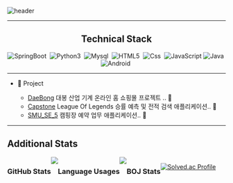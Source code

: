 ![header](https://capsule-render.vercel.app/api?type=waving&color=BB88CC&height=300&section=header&text=AMIVAYUN&fontSize=70&fontColor=4E4351)



- - -
<h2 align = "center"> Technical Stack  </h2>
<p align = "center"> 
    <img alt = "SpringBoot" src="https://img.shields.io/badge/SpringBoot-BB88CC?style=flat-square&logo=SpringBoot&logoColor=white"/>&nbsp
    <img alt = "Python3"src="https://img.shields.io/badge/Python-7DB4FF?style=flat-square&logo=Python&logoColor=white"/>&nbsp
    <img alt = "Mysql" src="https://img.shields.io/badge/Mysql-00DCFF?style=flat-square&logo=Mysql&logoColor=white"/>&nbsp
    <img alt = "HTML5" src="https://img.shields.io/badge/HTML5-35FCEC?style=flat-square&logo=HTML5&logoColor=white"/>&nbsp
    <img alt="Css" src ="https://img.shields.io/badge/CSS3-1572B6.svg?&style=flat_square&logo=CSS3&logoColor=white"/>&nbsp
    <img alt="JavaScript" src ="https://img.shields.io/badge/JavaScriipt-F7DF1E?&style=flat-square&logo=JavaScript&logoColor=black"/>
    <img alt="Java" src ="https://img.shields.io/badge/Java-007396?style=flat-square&logo=Java&logoColor=white"/>&nbsp
    <img alt="Android" src ="https://img.shields.io/badge/Android-A586AE.svg?&style=flat_square&logo=Android&logoColor=white"/>&nbsp
</p>


- - -

+ :open_file_folder: Project


  * [DaeBong](https://대봉eng.com, "대봉 온라인 쇼핑몰 프로젝트" ) 대봉 산업 기계 온라인 홈 쇼핑몰 프로젝트 .. :open_file_folder:
  * [Capstone](https://github.com/AMIVAYUN/CapstoneDesign, "캡스톤 디자인" ) League Of Legends 승률 예측 및 전적 검색 애플리케이션.. :file_folder:
  * [SMU_SE_5](https://github.com/AMIVAYUN/SMU_SE_5, "캠핑장 예약 애플리케이션 프로젝트" ) 캠핑장 예약 업무 애플리케이션.. :file_folder:


- - -

<h2> Additional Stats </h2>

<div style="display:flex"> 
  <h3> GitHub Stats </h3>
  <img align="center" src="https://github-readme-stats.vercel.app/api/?username=amivayun&count_private=true" />
  
  <h3> Language Usages </h3>
  <img align="center" src="https://github-readme-stats.vercel.app/api/top-langs/?username=anuraghazra&layout=compact" />
  
  <h3> BOJ Stats </h3>
    
  [![Solved.ac Profile](http://mazassumnida.wtf/api/generate_badge?boj=amiva)](https://solved.ac/amiva)  
  
</div>
